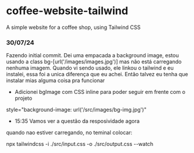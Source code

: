 # coffee-website-tailwind
 A simple website for a coffee shop, using Tailwind CSS



### 30/07/24 
Fazendo initial commit.
Dei uma empacada a background image, estou usando a class bg-[url('/images/images.jpg')] mas não está carregando nenhuma imagem. 
Quando vi sendo usado, ele linkou o tailwind e eu instalei, essa foi a unica diferença que eu achei. Então talvez eu tenha que instalar mias alguma coisa pra funcionar

+ Adicionei bgImage com CSS inline para poder seguir em frente com o projeto 

style="background-image: url('/src/images/bg-img.jpg')"


+ 15:35
Vamos ver a questão da resposividade agora


quando nao estiver carregando, no teminal colocar:

npx tailwindcss -i ./src/input.css -o ./src/output.css --watch